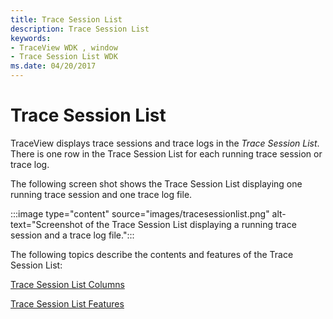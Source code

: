 ```yaml
---
title: Trace Session List
description: Trace Session List
keywords:
- TraceView WDK , window
- Trace Session List WDK
ms.date: 04/20/2017
---
```


# Trace Session List

TraceView displays trace sessions and trace logs in the *Trace Session List*. There is one row in the Trace Session List for each running trace session or trace log.

The following screen shot shows the Trace Session List displaying one running trace session and one trace log file.

:::image type="content" source="images/tracesessionlist.png" alt-text="Screenshot of the Trace Session List displaying a running trace session and a trace log file.":::

The following topics describe the contents and features of the Trace Session List:

[Trace Session List Columns](trace-session-list-columns.md)

[Trace Session List Features](trace-session-list-features.md)
